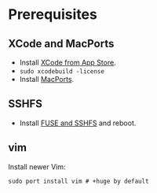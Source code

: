 # Prerequisites

## XCode and MacPorts
* Install [XCode from App Store](https://itunes.apple.com/cz/app/xcode/id497799835?mt=12).
* ```sudo xcodebuild -license```
* Install [MacPorts](https://www.macports.org).

## SSHFS
* Install [FUSE and SSHFS](https://osxfuse.github.io) and reboot.

## vim
Install newer Vim:
```
sudo port install vim # +huge by default
```
